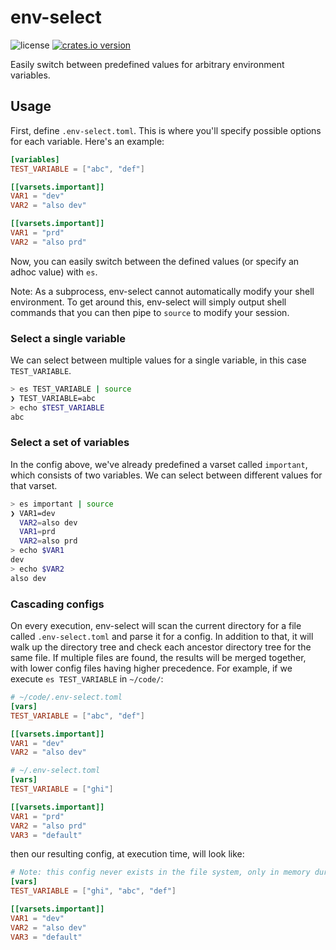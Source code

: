 # env-select

![license](https://img.shields.io/github/license/LucasPickering/env-select)
[![crates.io version](https://img.shields.io/crates/v/env-select.svg)](https://crates.io/crates/env-select)

Easily switch between predefined values for arbitrary environment variables.

## Usage

First, define `.env-select.toml`. This is where you'll specify possible options for each variable. Here's an example:

```toml
[variables]
TEST_VARIABLE = ["abc", "def"]

[[varsets.important]]
VAR1 = "dev"
VAR2 = "also dev"

[[varsets.important]]
VAR1 = "prd"
VAR2 = "also prd"
```

Now, you can easily switch between the defined values (or specify an adhoc value) with `es`.

Note: As a subprocess, env-select cannot automatically modify your shell environment. To get around this, env-select will simply output shell commands that you can then pipe to `source` to modify your session.

### Select a single variable

We can select between multiple values for a single variable, in this case `TEST_VARIABLE`.

```sh
> es TEST_VARIABLE | source
❯ TEST_VARIABLE=abc
> echo $TEST_VARIABLE
abc
```

### Select a set of variables

In the config above, we've already predefined a varset called `important`, which consists of two variables. We can select between different values for that varset.

```sh
> es important | source
❯ VAR1=dev
  VAR2=also dev
  VAR1=prd
  VAR2=also prd
> echo $VAR1
dev
> echo $VAR2
also dev
```

### Cascading configs

On every execution, env-select will scan the current directory for a file called `.env-select.toml` and parse it for a config. In addition to that, it will walk up the directory tree and check each ancestor directory tree for the same file. If multiple files are found, the results will be merged together, with lower config files having higher precedence. For example, if we execute `es TEST_VARIABLE` in `~/code/`:

```toml
# ~/code/.env-select.toml
[vars]
TEST_VARIABLE = ["abc", "def"]

[[varsets.important]]
VAR1 = "dev"
VAR2 = "also dev"
```

```toml
# ~/.env-select.toml
[vars]
TEST_VARIABLE = ["ghi"]

[[varsets.important]]
VAR1 = "prd"
VAR2 = "also prd"
VAR3 = "default"
```

then our resulting config, at execution time, will look like:

```toml
# Note: this config never exists in the file system, only in memory during program execution
[vars]
TEST_VARIABLE = ["ghi", "abc", "def"]

[[varsets.important]]
VAR1 = "dev"
VAR2 = "also dev"
VAR3 = "default"
```
